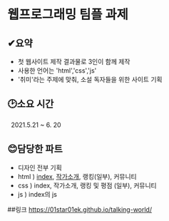 # 웹프로그래밍 팀플 과제    
  
  
  ## ✔요약 
  - 첫 웹사이트 제작 결과물로 3인이 함께 제작
  - 사용한 언어는 'html','css','js'
  - '취미'라는 주제에 맞춰, 소설 독자들을 위한 사이트 기획   

  
  
  ## 🕑소요 시간
  &nbsp; 2021.5.21 ~ 6. 20    
    
    
  
  ## 😊담당한 파트
  - 디자인 전부 기획
  - html ) [index](https://github.com/01star01ek/talking-world/blob/main/index.html), [작가소개](https://github.com/01star01ek/talking-world/blob/main/author.html), 랭킹(일부), 커뮤니티
  - css ) index, 작가소개, 랭킹 및 평점 (일부), 커뮤니티
  - js ) index의 js 
  
  ##링크
  https://01star01ek.github.io/talking-world/
